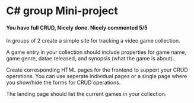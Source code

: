 # C# group Mini-project 
#### You have full CRUD, Nicely done. Nicely commented 5/5
In groups of 2 create a simple site for tracking a video game collection.

A game entry in your collection should include properties for game name, game genre, datae released, and synopsis (what the game is about)..

Create corresponding HTML pages for the frontend to support your CRUD operations. You can use seperate individual pages or a single page where you show/hide the forms for CRUD operations.

The landing page should list the current games in your collection. 
